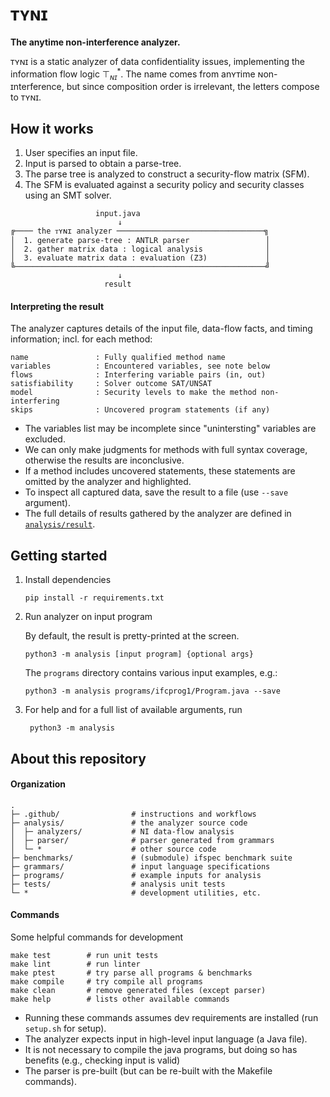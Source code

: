 # ᴛʏɴɪ

__The anytime non-interference analyzer.__

ᴛʏɴɪ is a static analyzer of data confidentiality issues, implementing the information flow logic $\top^{\ast}_{ɴɪ}$.
The name comes from anʏᴛime ɴon-ɪnterference, but since composition order is irrelevant, the letters compose to ᴛʏɴɪ. 

## How it works

1. User specifies an input file.
2. Input is parsed to obtain a parse-tree.
3. The parse tree is analyzed to construct a security-flow matrix (SFM).
4. The SFM is evaluated against a security policy and security classes using an SMT solver.

```
                   input.java
                        ↓
╔──── the ᴛʏɴɪ analyzer ─────────────────────────────────╗
│  1. generate parse-tree : ANTLR parser                 │
│  2. gather matrix data : logical analysis              │
│  3. evaluate matrix data : evaluation (Z3)             │
╚────────────────────────────────────────────────────────╝
                        ↓
                     result  
```

#### Interpreting the result

The analyzer captures details of the input file, data-flow facts, and timing information; incl. for each method:

    name               : Fully qualified method name
    variables          : Encountered variables, see note below               
    flows              : Interfering variable pairs (in, out)    
    satisfiability     : Solver outcome SAT/UNSAT                 
    model              : Security levels to make the method non-interfering
    skips              : Uncovered program statements (if any) 

* The variables list may be incomplete since "unintersting" variables are excluded.
* We can only make judgments for methods with full syntax coverage, otherwise the results are inconclusive.
* If a method includes uncovered statements, these statements are omitted by the analyzer and highlighted.
* To inspect all captured data, save the result to a file (use `--save` argument). 
* The full details of results gathered by the analyzer are defined in [`analysis/result`](analysis/result.py). 


## Getting started


1. Install dependencies

       pip install -r requirements.txt

2. Run analyzer on input program

   By default, the result is pretty-printed at the screen.

       python3 -m analysis [input program] {optional args}

   The `programs` directory contains various input examples, e.g.:

       python3 -m analysis programs/ifcprog1/Program.java --save

3. For help and for a full list of available arguments, run

        python3 -m analysis


## About this repository 

#### Organization

    .
    ├─ .github/                # instructions and workflows      
    ├─ analysis/               # the analyzer source code
    │  ├─ analyzers/           # NI data-flow analysis
    │  ├─ parser/              # parser generated from grammars
    │  └─ *                    # other source code
    ├─ benchmarks/             # (submodule) ifspec benchmark suite
    ├─ grammars/               # input language specifications
    ├─ programs/               # example inputs for analysis
    ├─ tests/                  # analysis unit tests
    └─ *                       # development utilities, etc.


#### Commands

Some helpful commands for development

    make test        # run unit tests
    make lint        # run linter
    make ptest       # try parse all programs & benchmarks
    make compile     # try compile all programs
    make clean       # remove generated files (except parser)
    make help        # lists other available commands

* Running these commands assumes dev requirements are installed (run `setup.sh` for setup).
* The analyzer expects input in high-level input language (a Java file).
* It is not necessary to compile the java programs, but doing so has benefits (e.g., checking input is valid)
* The parser is pre-built (but can be re-built with the Makefile commands).
